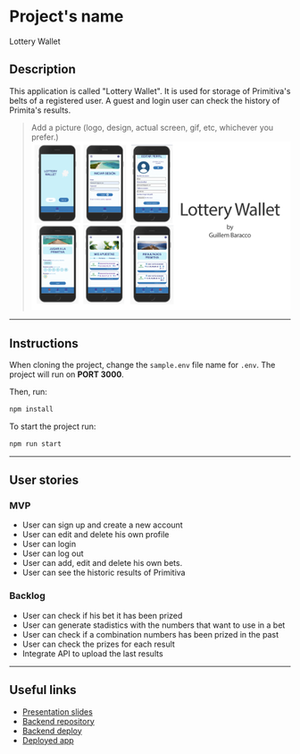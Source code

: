 # Project's name

Lottery Wallet

## Description

This application is called "Lottery Wallet". It is used for storage of Primitiva's belts of a registered user. A guest and login user can check the history of Primita's results.

> Add a picture (logo, design, actual screen, gif, etc, whichever you prefer.)
> ![](/src/img/demo.jpg)

---

## Instructions

When cloning the project, change the <code>sample.env</code> file name for <code>.env</code>. The project will run on **PORT 3000**.

Then, run:

```bash
npm install
```

To start the project run:

```bash
npm run start
```

---

## User stories

### MVP

- User can sign up and create a new account
- User can edit and delete his own profile
- User can login
- User can log out
- User can add, edit and delete his own bets.
- User can see the historic results of Primitiva

### Backlog

- User can check if his bet it has been prized
- User can generate stadistics with the numbers that want to use in a bet
- User can check if a combination numbers has been prized in the past
- User can check the prizes for each result
- Integrate API to upload the last results

---

## Useful links

- [Presentation slides](https://slides.com/guillemb/ellipse)
- [Backend repository](https://github.com/GuiLLeMet85/project-lottery-back)
- [Backend deploy]()
- [Deployed app]()
